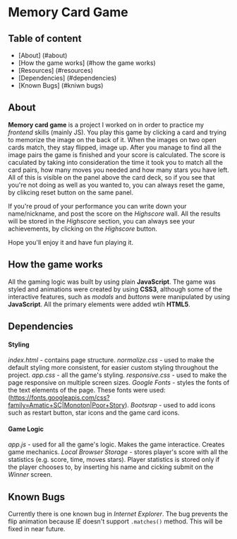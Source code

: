 # Memory Card Game 

## Table of content

* [About] (#about)
* [How the game works] (#how the game works)
* [Resources] (#resources)
* [Dependencies] (#dependencies)
* [Known Bugs] (#kniwn bugs)


## About

**Memory card game** is a project I worked on in order to practice my _frontend_ skills (mainly JS). You play this game by clicking a card and trying to memorize the image on the back of it. When the images on two open cards match, they stay flipped, image up. After you manage to find all the image pairs the game is finished and your score is calculated. The score is caculated by taking into consideration the time it took you to match all the card pairs, how many moves you needed and how many stars you have left. All of this is visible on the panel above the card deck, so if you see that you're not doing as well as you wanted to, you can always reset the game, by clikcing reset button on the same panel. 

If you're proud of your performance you can write down your name/nickname, and post the score on the _Highscore_ wall. All the results will be stored in the _Highscore_ section, you can always see your achievements, by clicking on the _Highscore_ button. 

Hope you'll enjoy it and have fun playing it. 

## How the game works

All the gaming logic was built by using plain **JavaScript**. The game was styled and animations were created by using **CSS3**, although some of the interactive features, such as _modals_ and _buttons_ were manipulated by using **JavaScript**. All the primary elements were added wtih **HTML5**. 

## Dependencies

#### Styling 

_index.html_ - contains page structure. 
_normalize.css_ - used to make the default styling more consistent, for easier custom styling throughout the project.
_app.css_ - all the game's styling. 
_responsive.css_ -  used to make the page responsive on multiple screen sizes. 
_Google Fonts_ - styles the fonts of the text elements of the page. These fonts were used: (https://fonts.googleapis.com/css?family=Amatic+SC|Monoton|Poor+Story). 
_Bootsrap_ - used to add icons such as restart button, star icons and the game card icons. 


#### Game Logic

_app.js_ - used for all the game's logic. Makes the game interactice. Creates game mechanics. 
_Local Browser Storage_ - stores player's score with all the statistics (e.g. score, time, moves stars). Player statistics is stored only if the player chooses to, by inserting his name and cicking submit on the _Winner_ screen.  

## Known Bugs

Currently there is one known bug in _Internet Explorer_. The bug prevents the flip animation because _IE_ doesn't support `.matches()` method. This will be fixed in near future. 
